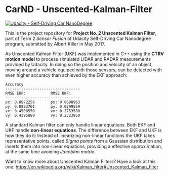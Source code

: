 # CarND - Unscented-Kalman-Filter

[![Udacity - Self-Driving Car NanoDegree](https://s3.amazonaws.com/udacity-sdc/github/shield-carnd.svg)](http://www.udacity.com/drive)

This is the project repository for **Project No. 2 Unscented Kalman Filter**, part of Term 2 _Sensor Fusion_ of Udacity Self-Driving Car Nanodegree program, submitted by Albert Killer in May 2017. 

As Unscented Kalman Filter (UKF) was implemented in C++ using the **CTRV motion model** to process simulated LIDAR and RADAR measurements provided by Udacity. In doing so the position and velocity of an object, moving around a vehicle equiped with those sensors, can be detected with even higher accuracy than achieved by the EKF approach:

```
Accuracy
---------------------------------
RMSE EKF:           RMSE UKF:
---------------------------------
px: 0.0972256       px: 0.0698963
py: 0.0853761       py: 0.0799559
vx: 0.4508550       vx: 0.2753580
vy: 0.4395880       vy: 0.2323950
```

A standard Kalman filter can only handle linear equations. Both EKF and UKF handle **non-linear equations**. The difference between EKF and UKF is how they do it: Instead of linearizing non-linear functions the UKF takes representative points, called _Sigma points_ from a Gaussian distribution and inserts them into non-linear equations, providing a effective approximation, at the same time avoiding _Jacobian matrix_.

Want to know more about Unscented Kalman Filters? Have a look at this one: https://en.wikipedia.org/wiki/Kalman_filter#Unscented_Kalman_filter
